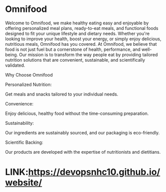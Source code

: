 # Omnifood

Welcome to Omnifood, we make healthy eating easy and enjoyable by offering personalized meal plans, ready-to-eat meals, and functional foods designed to fit your unique lifestyle and dietary needs. Whether you're looking to improve your health, boost your energy, or simply enjoy delicious, nutritious meals, Omnifood has you covered. At Omnifood, we believe that food is not just fuel but a cornerstone of health, performance, and well-being. Our mission is to transform the way people eat by providing tailored nutrition solutions that are convenient, sustainable, and scientifically validated.

Why Choose Omnifood

Personalized Nutrition:

Get meals and snacks tailored to your individual needs.

Convenience:

Enjoy delicious, healthy food without the time-consuming preparation.

Sustainability:

Our ingredients are sustainably sourced, and our packaging is eco-friendly.

Scientific Backing:

Our products are developed with the expertise of nutritionists and dietitians.

# LINK:https://devopsnhc10.github.io/website/

